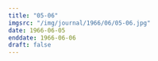 ```yaml
---
title: "05-06"
imgsrc: "/img/journal/1966/06/05-06.jpg"
date: 1966-06-05
enddate: 1966-06-06
draft: false
---
```


<!-- fix pre-formatted input -->

